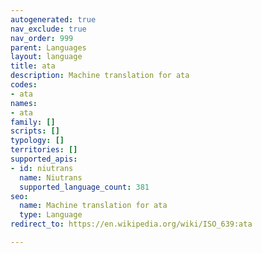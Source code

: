 ```yaml
---
autogenerated: true
nav_exclude: true
nav_order: 999
parent: Languages
layout: language
title: ata
description: Machine translation for ata
codes:
- ata
names:
- ata
family: []
scripts: []
typology: []
territories: []
supported_apis:
- id: niutrans
  name: Niutrans
  supported_language_count: 381
seo:
  name: Machine translation for ata
  type: Language
redirect_to: https://en.wikipedia.org/wiki/ISO_639:ata

---
```


